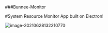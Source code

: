 ###Bunnee-Monitor

#System Resource Monitor App built on Electron!

![image-20210628132210770](C:\Users\abhir\AppData\Roaming\Typora\typora-user-images\image-20210628132210770.png)

